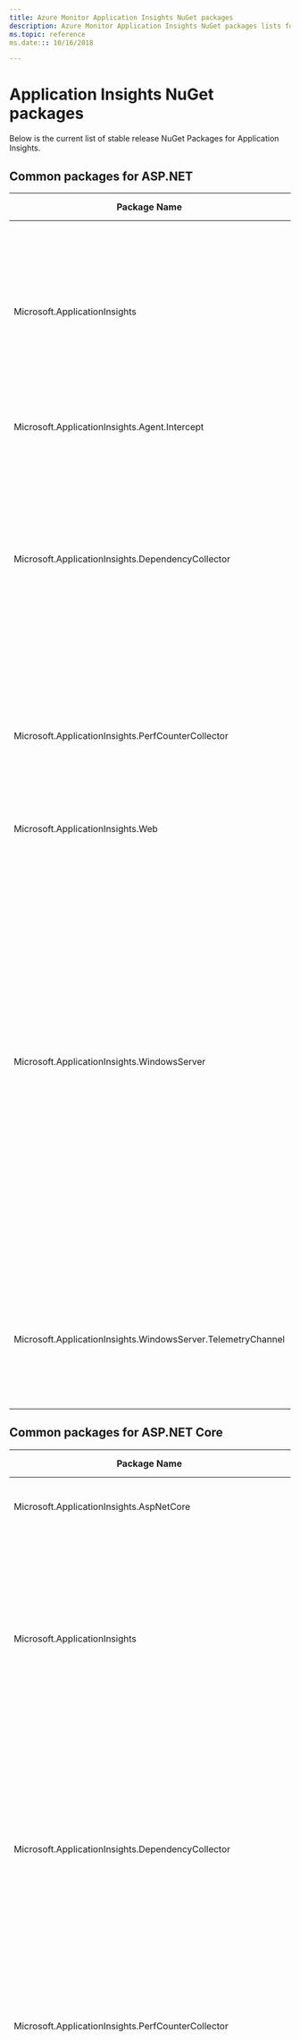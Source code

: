 ```yaml
---
title: Azure Monitor Application Insights NuGet packages
description: Azure Monitor Application Insights NuGet packages lists for ASP.NET, ASP.NET Core, Python
ms.topic: reference
ms.date::: 10/16/2018

---
```


# Application Insights NuGet packages

Below is the current list of stable release NuGet Packages for Application Insights.

## Common packages for ASP.NET

| Package Name | Stable Version | Description | Download |
|-------------------------------|-----------------------|------------|----|
| Microsoft.ApplicationInsights | 2.12.0 | Provides core functionality for transmission of all Application Insights Telemetry Types and is a dependent package for all other Application Insights packages | [Download Package](https://www.nuget.org/packages/Microsoft.ApplicationInsights/) |
|Microsoft.ApplicationInsights.Agent.Intercept | 2.4.0 | Enables Interception of method calls | [Download Package](https://www.nuget.org/packages/Microsoft.ApplicationInsights.Agent.Intercept/) |
| Microsoft.ApplicationInsights.DependencyCollector | 2.12.0 | Application Insights Dependency Collector for .NET applications. This is a dependent package for Application Insights platform-specific packages and provides automatic collection of dependency telemetry. | [Download Package](https://www.nuget.org/packages/Microsoft.ApplicationInsights.DependencyCollector/) |
| Microsoft.ApplicationInsights.PerfCounterCollector | 2.12.0 | Application Insights Performance Counters Collector allows you to send data collected by Performance Counters to Application Insights. | [Download Package](https://www.nuget.org/packages/Microsoft.ApplicationInsights.PerfCounterCollector/) |
| Microsoft.ApplicationInsights.Web | 2.12.0 | Application Insights for .NET web applications | [Download Package](https://www.nuget.org/packages/Microsoft.ApplicationInsights.Web/) |
| Microsoft.ApplicationInsights.WindowsServer | 2.12.0 | Application Insights Windows Server NuGet package provides automatic collection of application insights telemetry for .NET applications. This package can be used as a dependent package for Application Insights platform-specific packages or as a standalone package for .NET applications that are not covered by platform-specific packages (like for .NET worker roles). | [Download Package](https://www.nuget.org/packages/Microsoft.ApplicationInsights.WindowsServer/)  
| Microsoft.ApplicationInsights.WindowsServer.TelemetryChannel | 2.12.0 | Provides a telemetry channel to Application Insights Windows Server SDK that will preserve telemetry in offline scenarios. | [Download Package](https://www.nuget.org/packages/Microsoft.ApplicationInsights.WindowsServer.TelemetryChannel/) |

## Common packages for ASP.NET Core

| Package Name | Stable Version | Description | Download |
|-------------------------------|-----------------------|------------|----|
| Microsoft.ApplicationInsights.AspNetCore | 2.5.0 | Application Insights for ASP.NET Core web applications. | [Download Package](https://www.nuget.org/packages/Microsoft.ApplicationInsights.AspNetCore/) |
| Microsoft.ApplicationInsights | 2.12.0 | This package provides core functionality for transmission of all Application Insights Telemetry Types and is a dependent package for all other Application Insights packages | [Download Package](https://www.nuget.org/packages/Microsoft.ApplicationInsights/) |
| Microsoft.ApplicationInsights.DependencyCollector | 2.12.0 | Application Insights Dependency Collector for .NET applications. This is a dependent package for Application Insights platform-specific packages and provides automatic collection of dependency telemetry. | [Download Package](https://www.nuget.org/packages/Microsoft.ApplicationInsights.DependencyCollector/) |
| Microsoft.ApplicationInsights.PerfCounterCollector | 2.12.0 | Application Insights Performance Counters Collector allows you to send data collected by Performance Counters to Application Insights. | [Download Package](https://www.nuget.org/packages/Microsoft.ApplicationInsights.PerfCounterCollector/) |
| Microsoft.ApplicationInsights.WindowsServer | 2.12.0 | Application Insights Windows Server NuGet package provides automatic collection of application insights telemetry for .NET applications. This package can be used as a dependent package for Application Insights platform-specific packages or as a standalone package for .NET applications that are not covered by platform-specific packages (like for .NET worker roles). | [Download Package](https://www.nuget.org/packages/Microsoft.ApplicationInsights.WindowsServer/)  |
| Microsoft.ApplicationInsights.WindowsServer.TelemetryChannel | 2.12.0 | Provides a telemetry channel to Application Insights Windows Server SDK that will preserve telemetry in offline scenarios. | [Download Package](https://www.nuget.org/packages/Microsoft.ApplicationInsights.WindowsServer.TelemetryChannel/) |

## Common packages for Python using OpenCensus
| Package Name | Stable Version | Description | Download |
|-------------------------------|-----------------------|------------|----|
| opencensus-ext-azure | 1.0.0 | Application Insights for Python applications under Azure Monitor via OpenCensus. | [Download Package](https://pypi.org/project/opencensus-ext-azure/) |
| opencensus-ext-django | 0.7.2 | This package provides integration with the Python [django](https://pypi.org/project/django/) library. | [Download Package](https://pypi.org/project/opencensus-ext-django/) |
| opencensus-ext-flask | 0.7.3 | This package provides integration with the Python [flask](https://pypi.org/project/flask/) library. | [Download Package](https://pypi.org/project/opencensus-ext-flask/) |
| opencensus-ext-httplib | 0.7.2 | This package provides integration with the Python [http.client](https://docs.python.org/3/library/http.client.html) library for Python3 and [httplib](https://docs.python.org/2/library/httplib.html) for Python2. | [Download Package](https://pypi.org/project/opencensus-ext-httplib/) |
| opencensus-ext-logging | 0.1.0 | This package enriches log records with trace data. | [Download Package](https://pypi.org/project/opencensus-ext-logging/) |
| opencensus-ext-mysql | 0.1.2 | This package provides integration with the Python [mysql-connector](https://pypi.org/project/mysql-connector/) library. | [Download Package](https://pypi.org/project/opencensus-ext-mysql/) |
| opencensus-ext-postgresql | 0.1.2 | This package provides integration with the Python [psycopg2](https://pypi.org/project/psycopg2/) library. | [Download Package](https://pypi.org/project/opencensus-ext-postgresql/) |
| opencensus-ext-pymongo | 0.7.1 | This package provides integration with the Python [pymongo](https://pypi.org/project/pymongo/) library. | [Download Package](https://pypi.org/project/opencensus-ext-pymongo/) |
| opencensus-ext-pymysql | 0.1.2 | This package provides integration with the Python [PyMySQL](https://pypi.org/project/PyMySQL/) library. | [Download Package](https://pypi.org/project/opencensus-ext-pymysql/) |
| opencensus-ext-pyramid | 0.7.1 | This package provides integration with the Python [pyramid](https://pypi.org/project/pyramid/) library. | [Download Package](https://pypi.org/project/opencensus-ext-pyramid/) |
| opencensus-ext-requests | 0.7.2 | This package provides integration with the Python [requests](https://pypi.org/project/requests/) library. | [Download Package](https://pypi.org/project/opencensus-ext-requests/) |
| opencensus-ext-sqlalchemy | 0.1.2 | This package provides integration with the Python [SQLAlchemy](https://pypi.org/project/SQLAlchemy/) library. | [Download Package](https://pypi.org/project/opencensus-ext-sqlalchemy/) |

## Listeners/collectors/appenders

| Package Name | Stable Version | Description | Download |
|-------------------------------|-----------------------|------------|----|
| Microsoft.ApplicationInsights.DiagnosticSourceListener | 2.7.2 |  Allows forwarding events from DiagnosticSource to Application Insights. | [Download Package](https://www.nuget.org/packages/Microsoft.ApplicationInsights.DiagnosticSourceListener/) |
| Microsoft.ApplicationInsights.EventSourceListener | 2.7.2 | Application Insights EventSourceListener allows sending data from EventSource events to Application Insights. | [Download Package](https://www.nuget.org/packages/Microsoft.ApplicationInsights.EventSourceListener/) |
| Microsoft.ApplicationInsights.EtwCollector | 2.7.2 | Application Insights EtwCollector allows sending data from Event Tracing for Windows (ETW) to Application Insights. | [Download Package](https://www.nuget.org/packages/Microsoft.ApplicationInsights.EtwCollector/) |
| Microsoft.ApplicationInsights.TraceListener | 2.7.2 | A custom TraceListener allowing you to send trace log messages to Application Insights. | [Download Package](https://www.nuget.org/packages/Microsoft.ApplicationInsights.TraceListener/) |
| Microsoft.ApplicationInsights.Log4NetAppender | 2.7.2 | A custom appender allowing you to send Log4Net log messages to Application Insights. | [Download Package](https://www.nuget.org/packages/Microsoft.ApplicationInsights.Log4NetAppender/)
| Microsoft.ApplicationInsights.NLogTarget | 2.7.2 |  a custom target allowing you to send NLog log messages to Application Insights. | [Download Package](https://www.nuget.org/packages/Microsoft.ApplicationInsights.NLogTarget/)
| Microsoft.ApplicationInsights.SnapshotCollector | 1.3.1 | Monitors exceptions in your application and automatically collects snapshots for offline analysis. | [Download Package](https://www.nuget.org/packages/Microsoft.ApplicationInsights.SnapshotCollector/)

## Service Fabric

| Package Name | Stable Version | Description | Download |
|-------------------------------|-----------------------|------------|----|
| Microsoft.ApplicationInsights.ServiceFabric | 2.2.0 | This package provides automatic decoration of telemetry with the service fabric context the application is running in. Do not use this NuGet for Native Service Fabric applications. | [Download Package](https://www.nuget.org/packages/Microsoft.ApplicationInsights.ServiceFabric/) |
| Microsoft.ApplicationInsights.ServiceFabric.Native | 2.2.0 | Application Insights module for service fabric applications. Use this NuGet only for Native Service Fabric applications. For applications running in containers, use Microsoft.ApplicationInsights.ServiceFabric package. | [Download Package](https://www.nuget.org/packages/Microsoft.ApplicationInsights.ServiceFabric.Native/) |  

## Status monitor

| Package Name | Stable Version | Description | Download |
|-------------------------------|-----------------------|------------|----|
| Microsoft.ApplicationInsights.Agent_x64 | 2.2.1 |  Enables runtime data collection for x64 applications | [Download Package](https://www.nuget.org/packages/Microsoft.ApplicationInsights.Agent_x64/) |
| Microsoft.ApplicationInsights.Agent_x86 | 2.2.1 |  Enables runtime data collection for x86 applications. | [Download Package](https://www.nuget.org/packages/Microsoft.ApplicationInsights.Agent_x86/) |

These packages make up part of the core functionality of the runtime monitoring in [Status Monitor](../../azure-monitor/app/monitor-performance-live-website-now.md). You don't need to download these packages directly, just use the Status Monitor installer. If you want to understand more about how these packages work under the hood this [blog post](https://apmtips.com/blog/2016/11/18/how-application-insights-status-monitor-not-monitors-dependencies/) from one of our developers is a good start.

## Additional packages

| Package Name | Stable Version | Description | Download |
|-------------------------------|-----------------------|------------|----|
| Microsoft.ApplicationInsights.AzureWebSites | 2.6.5 | This extension enables the Application Insights monitoring on an Azure App Service. SDK version 2.6.1. Instructions: Add 'APPINSIGHTS_INSTRUMENTATIONKEY' application settings with your ikey and restart the webapp to take an effect.| [Download Package](https://www.nuget.org/packages/Microsoft.ApplicationInsights.AzureWebSites/) |
| Microsoft.ApplicationInsights.Injector | 2.6.7 | This package contains files required for codeless Application Insights injection | [Download Package](https://www.nuget.org/packages/Microsoft.ApplicationInsights.Injector/) |

## Next steps

- Monitor [ASP.NET Core](../../azure-monitor/app/asp-net-core.md).
- Profile ASP.NET Core [Azure Linux web apps](../../azure-monitor/app/profiler-aspnetcore-linux.md).
- Debug ASP.NET [snapshots](../../azure-monitor/app/snapshot-debugger.md).
